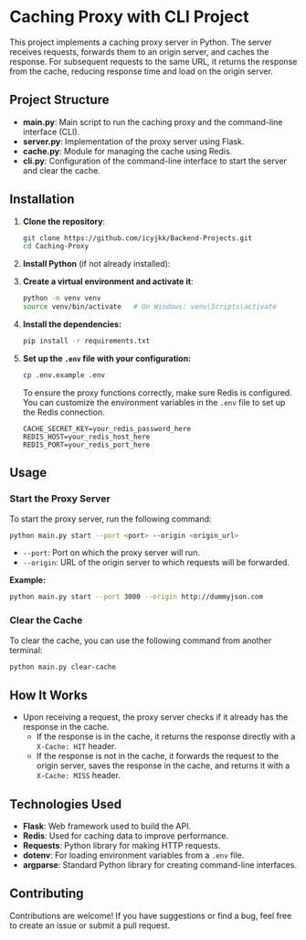 # Caching Proxy with CLI Project

This project implements a caching proxy server in Python. The server receives requests, forwards them to an origin server, and caches the response. For subsequent requests to the same URL, it returns the response from the cache, reducing response time and load on the origin server.

## Project Structure

- **main.py**: Main script to run the caching proxy and the command-line interface (CLI).
- **server.py**: Implementation of the proxy server using Flask.
- **cache.py**: Module for managing the cache using Redis.
- **cli.py**: Configuration of the command-line interface to start the server and clear the cache.

## Installation

1. **Clone the repository**:
   ```bash
   git clone https://github.com/icyjkk/Backend-Projects.git
   cd Caching-Proxy
   ```

2. **Install Python** (if not already installed):  

3. **Create a virtual environment and activate it**:
   ```bash
   python -m venv venv
   source venv/bin/activate   # On Windows: venv\Scripts\activate
   ```

4. **Install the dependencies:**
   ```bash
   pip install -r requirements.txt
   ```

5. **Set up the `.env` file with your configuration:**
   ```bash
   cp .env.example .env
   ```
   To ensure the proxy functions correctly, make sure Redis is configured. You can customize the environment variables in the `.env` file to set up the Redis connection.
   ```env
   CACHE_SECRET_KEY=your_redis_password_here
   REDIS_HOST=your_redis_host_here
   REDIS_PORT=your_redis_port_here
   ```

## Usage

### Start the Proxy Server

To start the proxy server, run the following command:

```bash
python main.py start --port <port> --origin <origin_url>
```

- `--port`: Port on which the proxy server will run.
- `--origin`: URL of the origin server to which requests will be forwarded.

**Example:**

```bash
python main.py start --port 3000 --origin http://dummyjson.com
```

### Clear the Cache

To clear the cache, you can use the following command from another terminal:

```bash
python main.py clear-cache
```

## How It Works

- Upon receiving a request, the proxy server checks if it already has the response in the cache.
  - If the response is in the cache, it returns the response directly with a `X-Cache: HIT` header.
  - If the response is not in the cache, it forwards the request to the origin server, saves the response in the cache, and returns it with a `X-Cache: MISS` header.

## Technologies Used

- **Flask**: Web framework used to build the API.
- **Redis**: Used for caching data to improve performance.
- **Requests**: Python library for making HTTP requests.
- **dotenv**: For loading environment variables from a `.env` file.
- **argparse**: Standard Python library for creating command-line interfaces.

## Contributing

Contributions are welcome! If you have suggestions or find a bug, feel free to create an issue or submit a pull request.

